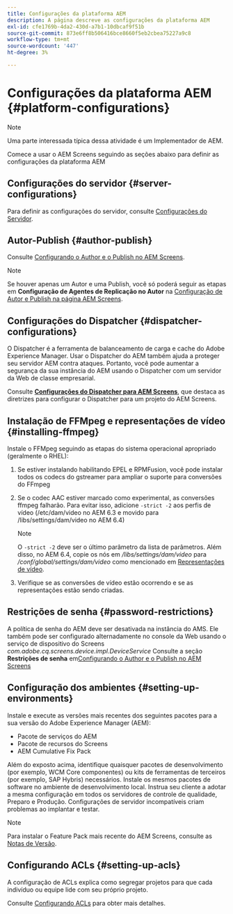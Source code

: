 ```yaml
---
title: Configurações da plataforma AEM
description: A página descreve as configurações da plataforma AEM
exl-id: cfe1769b-4da2-430d-a7b1-10dbcaf9f51b
source-git-commit: 873e6ff8b506416bce8660f5eb2cbea75227a9c8
workflow-type: tm+mt
source-wordcount: '447'
ht-degree: 3%

---
```


# Configurações da plataforma AEM {#platform-configurations}

>[!NOTE]
>
>Uma parte interessada típica dessa atividade é um Implementador de AEM.

Comece a usar o AEM Screens seguindo as seções abaixo para definir as configurações da plataforma AEM

## Configurações do servidor {#server-configurations}

Para definir as configurações do servidor, consulte [Configurações do Servidor](https://experienceleague.adobe.com/pt-br/docs/experience-manager-screens/user-guide/administering/configuring-screens-introduction#ServerConfiguration).

## Autor-Publish {#author-publish}

Consulte [Configurando o Author e o Publish no AEM Screens](https://experienceleague.adobe.com/pt-br/docs/experience-manager-screens/user-guide/administering/author-publish/author-and-publish).

>[!NOTE]
>
>Se houver apenas um Autor e uma Publish, você só poderá seguir as etapas em **Configuração de Agentes de Replicação no Autor** na [Configuração de Autor e Publish na página AEM Screens](https://experienceleague.adobe.com/pt-br/docs/experience-manager-screens/user-guide/administering/author-publish/author-and-publish).

## Configurações do Dispatcher {#dispatcher-configurations}

O Dispatcher é a ferramenta de balanceamento de carga e cache do Adobe Experience Manager. Usar o Dispatcher do AEM também ajuda a proteger seu servidor AEM contra ataques. Portanto, você pode aumentar a segurança da sua instância do AEM usando o Dispatcher com um servidor da Web de classe empresarial.

Consulte **[Configurações do Dispatcher para AEM Screens](https://experienceleague.adobe.com/pt-br/docs/experience-manager-screens/user-guide/administering/dispatcher-configurations-aem-screens)**, que destaca as diretrizes para configurar o Dispatcher para um projeto do AEM Screens.

## Instalação de FFMpeg e representações de vídeo {#installing-ffmpeg}

Instale o FFMpeg seguindo as etapas do sistema operacional apropriado (geralmente o RHEL):

1. Se estiver instalando habilitando EPEL e RPMFusion, você pode instalar todos os codecs do gstreamer para ampliar o suporte para conversões do FFmpeg
1. Se o codec AAC estiver marcado como experimental, as conversões ffmpeg falharão. Para evitar isso, adicione `-strict -2` aos perfis de vídeo (/etc/dam/video no AEM 6.3 e movido para /libs/settings/dam/video no AEM 6.4)

   >[!NOTE]
   >
   >O `-strict -2` deve ser o último parâmetro da lista de parâmetros. Além disso, no AEM 6.4, copie os nós em */libs/settings/dam/video* para */conf/global/settings/dam/video* como mencionado em [Representações de vídeo](https://experienceleague.adobe.com/pt-br/docs/experience-manager-screens/user-guide/authoring/product-features/generating-renditions).
1. Verifique se as conversões de vídeo estão ocorrendo e se as representações estão sendo criadas.

## Restrições de senha {#password-restrictions}

A política de senha do AEM deve ser desativada na instância do AMS. Ele também pode ser configurado alternadamente no console da Web usando o serviço de dispositivo do Screens *com.adobe.cq.screens.device.impl.DeviceService*
Consulte a seção **Restrições de senha** em[Configurando o Author e o Publish no AEM Screens](https://experienceleague.adobe.com/pt-br/docs/experience-manager-screens/user-guide/administering/author-publish/author-and-publish)

## Configuração dos ambientes {#setting-up-environments}

Instale e execute as versões mais recentes dos seguintes pacotes para a sua versão do Adobe Experience Manager (AEM):

* Pacote de serviços do AEM
* Pacote de recursos do Screens
* AEM Cumulative Fix Pack

Além do exposto acima, identifique quaisquer pacotes de desenvolvimento (por exemplo, WCM Core
componentes) ou kits de ferramentas de terceiros (por exemplo, SAP Hybris) necessários.
Instale os mesmos pacotes de software no ambiente de desenvolvimento local. Instrua seu cliente a adotar a mesma configuração em todos os servidores de controle de qualidade, Preparo e Produção. Configurações de servidor incompatíveis criam problemas ao implantar e testar.

>[!NOTE]
>
>Para instalar o Feature Pack mais recente do AEM Screens, consulte as [Notas de Versão](https://experienceleague.adobe.com/br/docs/experience-manager-screens/user-guide/aem-screens-introduction).

## Configurando ACLs {#setting-up-acls}

A configuração de ACLs explica como segregar projetos para que cada indivíduo ou equipe lide com seu próprio projeto.

Consulte [Configurando ACLs](https://experienceleague.adobe.com/pt-br/docs/experience-manager-screens/user-guide/administering/setting-up-acls) para obter mais detalhes.
